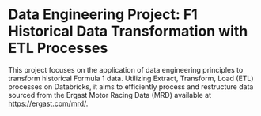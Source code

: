 # Data Engineering Project: F1 Historical Data Transformation with ETL Processes

This project focuses on the application of data engineering principles to transform historical Formula 1 data. Utilizing Extract, Transform, Load (ETL) processes on Databricks, it aims to efficiently process and restructure data sourced from the Ergast Motor Racing Data (MRD) available at https://ergast.com/mrd/. 
